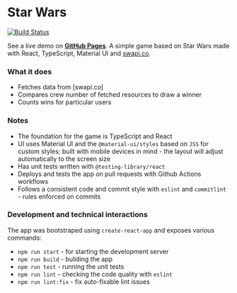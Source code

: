 # Star Wars

[![Build Status](https://img.shields.io/endpoint.svg?url=https%3A%2F%2Factions-badge.atrox.dev%2Fmichalz-rekrutacja%2Fstar-wars%2Fbadge%3Fref%3Dmaster&style=flat)](https://actions-badge.atrox.dev/michalz-rekrutacja/star-wars/goto?ref=master)

See a live demo on [**GitHub Pages**](http://michalz-rekrutacja.github.io/star-wars).
A simple game based on Star Wars made with React, TypeScript, Material UI and [swapi.co](https://swapi.co).

### What it does
  - Fetches data from [swapi.co]
  - Compares crew number of fetched resources to draw a winner
  - Counts wins for particular users


### Notes
  - The foundation for the game is TypeScript and React
  - UI uses Material UI and the `@material-ui/styles` based on `JSS` for custom styles; built with mobile devices in mind - the layout will adjust automatically to the screen size
  - Has unit tests written with `@testing-library/react`
  - Deploys and tests the app on pull requests with Github Actions workflows
  - Follows a consistent code and commit style with `eslint` and `commitlint` - rules enforced on commits

### Development and technical interactions
The app was bootstraped using `create-react-app` and exposes various commands:
- `npm run start` - for starting the development server
- `npm run build` - buliding the app
- `npm run test` - running the unit tests
- `npm run lint` - checking the code quality with `eslint`
- `npm run lint:fix` - fix auto-fixable lint issues
